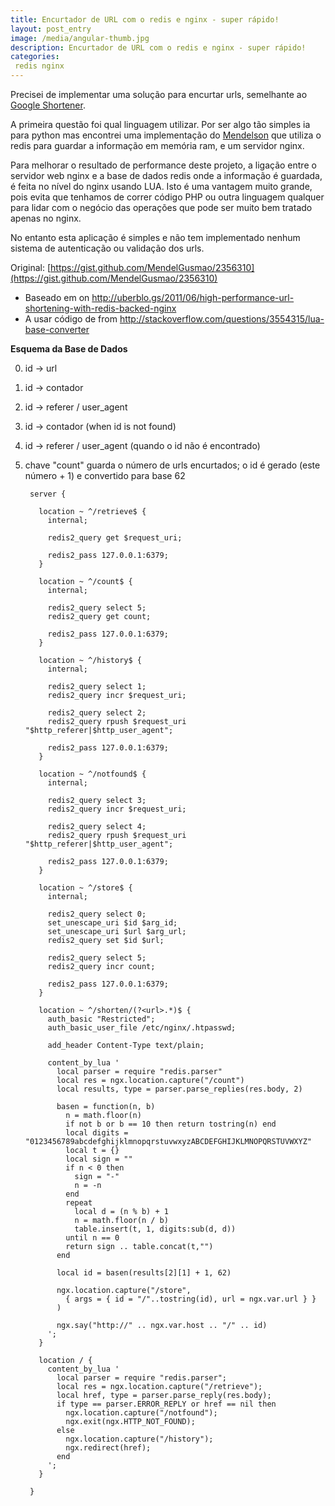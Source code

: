 ```yaml
---
title: Encurtador de URL com o redis e nginx - super rápido!
layout: post_entry
image: /media/angular-thumb.jpg
description: Encurtador de URL com o redis e nginx - super rápido!
categories:
 redis nginx
---
```



Precisei de implementar uma solução para encurtar urls, semelhante ao [Google Shortener](https://goo.gl/).

A primeira questão foi qual linguagem utilizar. Por ser algo tão simples ia para python mas encontrei uma implementação do [Mendelson](https://github.com/MendelGusmao) que utiliza o redis para guardar a informação em memória ram, e um servidor nginx.

Para melhorar o resultado de performance deste projeto, a ligação entre o servidor web nginx e a base de dados redis onde a informação é guardada, é feita no nível do nginx usando LUA. Isto é uma vantagem muito grande, pois evita que tenhamos de correr código PHP ou outra linguagem qualquer para lidar com o negócio das operações que pode ser muito bem tratado apenas no nginx. 

No entanto esta aplicação é simples e não tem implementado nenhum sistema de autenticação ou validação dos urls.


Original: [https://gist.github.com/MendelGusmao/2356310](https://gist.github.com/MendelGusmao/2356310)

* Baseado em on http://uberblo.gs/2011/06/high-performance-url-shortening-with-redis-backed-nginx
* A usar código de from http://stackoverflow.com/questions/3554315/lua-base-converter
 
**Esquema da Base de Dados**

0. id -> url
1. id -> contador
2. id -> referer / user_agent
3. id -> contador (when id is not found)
4. id -> referer / user_agent (quando o id não é encontrado)
5. chave "count" guarda o número de urls encurtados; o id é gerado (este número + 1) e convertido para base 62


		server {
		 
		  location ~ ^/retrieve$ {
		    internal;
		 
		    redis2_query get $request_uri;
		 
		    redis2_pass 127.0.0.1:6379;
		  }
		 
		  location ~ ^/count$ {
		    internal;
		 
		    redis2_query select 5;
		    redis2_query get count;
		 
		    redis2_pass 127.0.0.1:6379;
		  }
		 
		  location ~ ^/history$ {
		    internal;
		 
		    redis2_query select 1;
		    redis2_query incr $request_uri;
		 
		    redis2_query select 2;
		    redis2_query rpush $request_uri "$http_referer|$http_user_agent";
		 
		    redis2_pass 127.0.0.1:6379;
		  }
		 
		  location ~ ^/notfound$ {
		    internal;
		 
		    redis2_query select 3;
		    redis2_query incr $request_uri;
		 
		    redis2_query select 4;
		    redis2_query rpush $request_uri "$http_referer|$http_user_agent";
		 
		    redis2_pass 127.0.0.1:6379;
		  }
		 
		  location ~ ^/store$ {
		    internal;
		 
		    redis2_query select 0;
		    set_unescape_uri $id $arg_id;
		    set_unescape_uri $url $arg_url;
		    redis2_query set $id $url;
		 
		    redis2_query select 5;
		    redis2_query incr count;
		 
		    redis2_pass 127.0.0.1:6379;
		  }
		 
		  location ~ ^/shorten/(?<url>.*)$ {
		    auth_basic "Restricted";
		    auth_basic_user_file /etc/nginx/.htpasswd;
		 
		    add_header Content-Type text/plain;
		 
		    content_by_lua '
		      local parser = require "redis.parser"
		      local res = ngx.location.capture("/count")
		      local results, type = parser.parse_replies(res.body, 2)
		 
		      basen = function(n, b)
		        n = math.floor(n)
		        if not b or b == 10 then return tostring(n) end
		        local digits = "0123456789abcdefghijklmnopqrstuvwxyzABCDEFGHIJKLMNOPQRSTUVWXYZ"
		        local t = {}
		        local sign = ""
		        if n < 0 then
		          sign = "-"
		          n = -n
		        end
		        repeat
		          local d = (n % b) + 1
		          n = math.floor(n / b)
		          table.insert(t, 1, digits:sub(d, d))
		        until n == 0
		        return sign .. table.concat(t,"")
		      end
		 
		      local id = basen(results[2][1] + 1, 62)
		 
		      ngx.location.capture("/store",
		        { args = { id = "/"..tostring(id), url = ngx.var.url } }
		      )
		 
		      ngx.say("http://" .. ngx.var.host .. "/" .. id)
		    ';
		  }
		 
		  location / {
		    content_by_lua '
		      local parser = require "redis.parser";
		      local res = ngx.location.capture("/retrieve");
		      local href, type = parser.parse_reply(res.body);
		      if type == parser.ERROR_REPLY or href == nil then
		        ngx.location.capture("/notfound");
		        ngx.exit(ngx.HTTP_NOT_FOUND);
		      else
		        ngx.location.capture("/history");
		        ngx.redirect(href); 
		      end
		    ';
		  }
		 
		}
